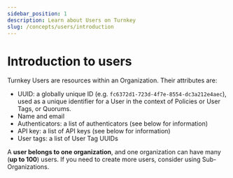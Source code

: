 ```yaml
---
sidebar_position: 1
description: Learn about Users on Turnkey
slug: /concepts/users/introduction
---
```


# Introduction to users

Turnkey Users are resources within an Organization. Their attributes are:

- UUID: a globally unique ID (e.g. `fc6372d1-723d-4f7e-8554-dc3a212e4aec`), used as a unique identifier for a User in the context of Policies or User Tags, or Quorums.
- Name and email
- Authenticators: a list of authenticators (see below for information)
- API key: a list of API keys (see below for information)
- User tags: a list of User Tag UUIDs

A **user belongs to one organization**, and one organization can have many (**up to 100**) users. If you need to create more users, consider using Sub-Organizations.
